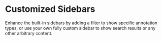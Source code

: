 # Customized Sidebars

Enhance the built-in sidebars by adding a filter to show specific annotation types, or use your own fully custom sidebar to show search results or any other arbitrary content.
